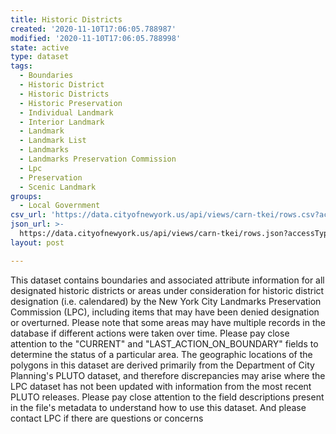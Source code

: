 ```yaml
---
title: Historic Districts
created: '2020-11-10T17:06:05.788987'
modified: '2020-11-10T17:06:05.788998'
state: active
type: dataset
tags:
  - Boundaries
  - Historic District
  - Historic Districts
  - Historic Preservation
  - Individual Landmark
  - Interior Landmark
  - Landmark
  - Landmark List
  - Landmarks
  - Landmarks Preservation Commission
  - Lpc
  - Preservation
  - Scenic Landmark
groups:
  - Local Government
csv_url: 'https://data.cityofnewyork.us/api/views/carn-tkei/rows.csv?accessType=DOWNLOAD'
json_url: >-
  https://data.cityofnewyork.us/api/views/carn-tkei/rows.json?accessType=DOWNLOAD
layout: post

---
```

This dataset contains boundaries and associated attribute information for all designated historic districts or areas under consideration for historic district designation (i.e. calendared) by the New York City Landmarks Preservation Commission (LPC), including items that may have been denied designation or overturned. Please note that some areas may have multiple records in the database if different actions were taken over time. Please pay close attention to the "CURRENT" and "LAST_ACTION_ON_BOUNDARY" fields to determine the status of a particular area. The geographic locations of the polygons in this dataset are derived primarily from the Department of City Planning's PLUTO dataset, and therefore discrepancies may arise where the LPC dataset has not been updated with information from the most recent PLUTO releases. Please pay close attention to the field descriptions present in the file's metadata to understand how to use this dataset. And please contact LPC if there are questions or concerns
